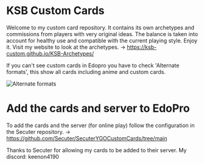 # KSB Custom Cards
Welcome to my custom card repository. It contains its own archetypes and commissions from players with very original ideas. The balance is taken into account for healthy use and compatible with the current playing style. Enjoy it.
Visit my website to look at the archetypes. -> https://ksb-custom.github.io/KSB-Archetypes/

If you can't see custom cards in Edopro you have to check 'Alternate formats', this show all cards including anime and custom cards.

![Alternate formats](https://imgur.com/2YZEFNk.png)

# Add the cards and server to EdoPro
To add the cards and the server (for online play) follow the configuration in the Secuter repository.
-> https://github.com/Secuter/SecuterYGOCustomCards/tree/main

Thanks to Secuter for allowing my cards to be added to their server.
My discord: keenon4190